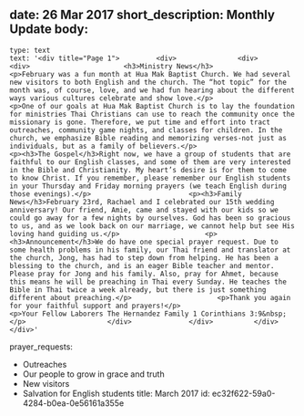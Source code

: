 date: 26 Mar 2017
short_description: Monthly Update
body:
  - 
    type: text
    text: '<div title="Page 1">			<div>				<div>					<div>						<h3>Ministry News</h3>						<p>February was a fun month at Hua Mak Baptist Church. We had several new visitors to both English and the church. The “hot topic” for the month was, of course, love, and we had fun hearing about the different ways various cultures celebrate and show love.</p>						<p>One of our goals at Hua Mak Baptist Church is to lay the foundation for ministries Thai Christians can use to reach the community once the missionary is gone. Therefore, we put time and effort into tract outreaches, community game nights, and classes for children. In the church, we emphasize Bible reading and memorizing verses-not just as individuals, but as a family of believers.</p>						<p><h3>The Gospel</h3>Right now, we have a group of students that are faithful to our English classes, and some of them are very interested in the Bible and Christianity. My heart’s desire is for them to come to know Christ. If you remember, please remember our English students in your Thursday and Friday morning prayers (we teach English during those evenings).</p>						<p><h3>Family News</h3>February 23rd, Rachael and I celebrated our 15th wedding anniversary! Our friend, Amie, came and stayed with our kids so we could go away for a few nights by ourselves. God has been so gracious to us, and as we look back on our marriage, we cannot help but see His loving hand guiding us.</p>						<p><h3>Announcement</h3>We do have one special prayer request. Due to some health problems in his family, our Thai friend and translator at the church, Jong, has had to step down from helping. He has been a blessing to the church, and is an eager Bible teacher and mentor. Please pray for Jong and his family. Also, pray for Ahmet, because this means he will be preaching in Thai every Sunday. He teaches the Bible in Thai twice a week already, but there is just something different about preaching.</p>						<p>Thank you again for your faithful support and prayers!</p>						<p>Your Fellow Laborers The Hernandez Family 1 Corinthians 3:9&nbsp;</p>					</div>				</div>			</div></div>'
prayer_requests:
  - Outreaches
  - Our people to grow in grace and truth
  - New visitors
  - Salvation for English students
title: March 2017
id: ec32f622-59a0-4284-b0ea-0e56161a355e

